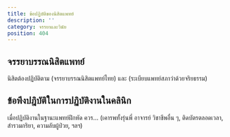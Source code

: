 ```yaml
---
title: ข้อปฏิบัติของนิสิตแพทย์
description: ''
category: จรรยาและวินัย
position: 404
---
```


## จรรยาบรรณนิสิตแพทย์

นิสิตต้องปฏิบัติตาม (จรรยาบรรณนิสิตแพทย์ไทย) และ (ระเบียบแพทย์สภาว่าด้วยจริยธรรม)

## ข้อพึงปฎิบัติในการปฏิบัติงานในคลินิก

เมื่อปฏิบัติงานในฐานะแพทย์ฝึกหัด ควร... (เคารพทั้งรุ่นพี่ อาจารย์ วิชาชีพอื่น ๆ, ติดบัตรตลอดเวลา, สำรวมกริยา, ความลับผู้ป่วย, ฯลฯ)
